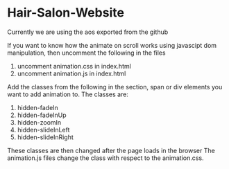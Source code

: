 # Hair-Salon-Website

Currently we are using the aos exported from the github

If you want to know how the animate on scroll works using javascipt 
dom manipulation, then uncomment  the following in the files
1. uncomment animation.css in index.html
2. uncomment animation.js in index.html


Add the classes from the following in the section, span or div elements
you want to add animation to. The classes are:
1. hidden-fadeIn
2. hidden-fadeInUp
3. hidden-zoomIn
4. hidden-slideInLeft
5. hidden-slideInRight

These classes are then changed after the page loads in the browser
The animation.js files change the class with respect to the animation.css. 
